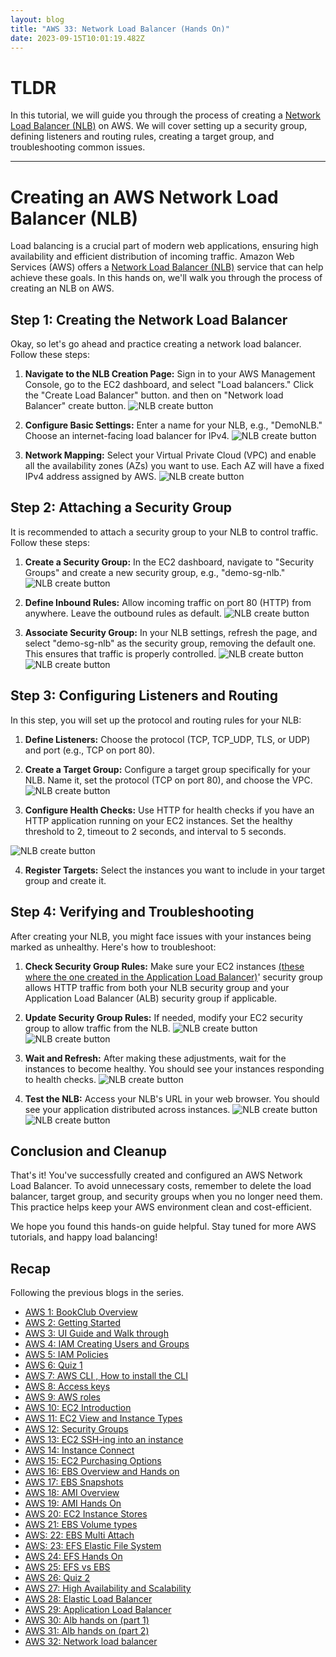 ```yaml
---
layout: blog
title: "AWS 33: Network Load Balancer (Hands On)"
date: 2023-09-15T10:01:19.482Z
---
```


# TLDR

In this tutorial, we will guide you through the process of creating a [Network Load Balancer (NLB)](https://magicishaqblog.netlify.app/NLB/2023-09-09-aws-32-network-load-balancer/) on AWS. We will cover setting up a security group, defining listeners and routing rules, creating a target group, and troubleshooting common issues.

---

# Creating an AWS Network Load Balancer (NLB)

Load balancing is a crucial part of modern web applications, ensuring high availability and efficient distribution of incoming traffic. Amazon Web Services (AWS) offers a [Network Load Balancer (NLB)](https://magicishaqblog.netlify.app/NLB/2023-09-09-aws-32-network-load-balancer/) service that can help achieve these goals. In this hands on, we'll walk you through the process of creating an NLB on AWS.

## Step 1: Creating the Network Load Balancer

Okay, so let's go ahead and practice creating a network load balancer. Follow these steps:

1. **Navigate to the NLB Creation Page:** Sign in to your AWS Management Console, go to the EC2 dashboard, and select "Load balancers." Click the "Create Load Balancer" button. and then on "Network load Balancer" create button.
   ![NLB create button](/blog/src/images/32/32-1.png)

2. **Configure Basic Settings:** Enter a name for your NLB, e.g., "DemoNLB." Choose an internet-facing load balancer for IPv4.
   ![NLB create button](/blog/src/images/32/32-2.png)

3. **Network Mapping:** Select your Virtual Private Cloud (VPC) and enable all the availability zones (AZs) you want to use. Each AZ will have a fixed IPv4 address assigned by AWS.
   ![NLB create button](/blog/src/images/32/32-3.png)

## Step 2: Attaching a Security Group

It is recommended to attach a security group to your NLB to control traffic. Follow these steps:

1. **Create a Security Group:** In the EC2 dashboard, navigate to "Security Groups" and create a new security group, e.g., "demo-sg-nlb."
   ![NLB create button](/blog/src/images/32/32-4.png)

2. **Define Inbound Rules:** Allow incoming traffic on port 80 (HTTP) from anywhere. Leave the outbound rules as default.
   ![NLB create button](/blog/src/images/32/32-6.png)

3. **Associate Security Group:** In your NLB settings, refresh the page, and select "demo-sg-nlb" as the security group, removing the default one. This ensures that traffic is properly controlled.
   ![NLB create button](/blog/src/images/32/32-7.png)
   ![NLB create button](/blog/src/images/32/32-8.png)

## Step 3: Configuring Listeners and Routing

In this step, you will set up the protocol and routing rules for your NLB:

1. **Define Listeners:** Choose the protocol (TCP, TCP_UDP, TLS, or UDP) and port (e.g., TCP on port 80).

2. **Create a Target Group:** Configure a target group specifically for your NLB. Name it, set the protocol (TCP on port 80), and choose the VPC.
   ![NLB create button](/blog/src/images/32/32-9.png)

3. **Configure Health Checks:** Use HTTP for health checks if you have an HTTP application running on your EC2 instances. Set the healthy threshold to 2, timeout to 2 seconds, and interval to 5 seconds.

![NLB create button](/blog/src/images/32/32-11.png)

4. **Register Targets:** Select the instances you want to include in your target group and create it.

## Step 4: Verifying and Troubleshooting

After creating your NLB, you might face issues with your instances being marked as unhealthy. Here's how to troubleshoot:

1. **Check Security Group Rules:** Make sure your EC2 instances [(these where the one created in the Application Load Balancer)](https://magicishaqblog.netlify.app/2023-02-24-aws-10-EC2/#instance)' security group allows HTTP traffic from both your NLB security group and your Application Load Balancer (ALB) security group if applicable.

2. **Update Security Group Rules:** If needed, modify your EC2 security group to allow traffic from the NLB.
   ![NLB create button](/blog/src/images/32/32-16.png)
   ![NLB create button](/blog/src/images/32/32-12.png)
3. **Wait and Refresh:** After making these adjustments, wait for the instances to become healthy. You should see your instances responding to health checks.
   ![NLB create button](/blog/src/images/32/32-17.png)

4. **Test the NLB:** Access your NLB's URL in your web browser. You should see your application distributed across instances.
   ![NLB create button](/blog/src/images/32/32-15.png)
   ![NLB create button](/blog/src/images/32/32-18.png)

## Conclusion and Cleanup

That's it! You've successfully created and configured an AWS Network Load Balancer. To avoid unnecessary costs, remember to delete the load balancer, target group, and security groups when you no longer need them. This practice helps keep your AWS environment clean and cost-efficient.

We hope you found this hands-on guide helpful. Stay tuned for more AWS tutorials, and happy load balancing!

## Recap

Following the previous blogs in the series.

- [AWS 1: BookClub Overview](https://magicishaqblog.netlify.app/aws/)
- [AWS 2: Getting Started](https://magicishaqblog.netlify.app/2023-01-23-aws-2-getting-started/)
- [AWS 3: UI Guide and Walk through](https://magicishaqblog.netlify.app/2023-01-27-aws-3-UI-guide-and-walkthrough)
- [AWS 4: IAM Creating Users and Groups](https://magicishaqblog.netlify.app/2023-01-28-aws-4-IAM)
- [AWS 5: IAM Policies](https://magicishaqblog.netlify.app/2023-02-03-aws-5-IAM-polices)
- [AWS 6: Quiz 1 ](https://magicishaqblog.netlify.app/aws-quiz-one)
- [AWS 7: AWS CLI , How to install the CLI](https://magicishaqblog.netlify.app/2023-10-03-aws-7-cli)
- [AWS 8: Access keys](https://magicishaqblog.netlify.app/2023-10-03-aws-8-access-keys)
- [AWS 9: AWS roles](https://magicishaqblog.netlify.app/2023-02-17-aws-9-roles)
- [AWS 10: EC2 Introduction](https://magicishaqblog.netlify.app/2023-02-24-aws-10-EC2/)
- [AWS 11: EC2 View and Instance Types](https://magicishaqblog.netlify.app/2023-03-03-aws-11-EC2-View-and-instance-types)
- [AWS 12: Security Groups](https://magicishaqblog.netlify.app/2023-03-10-aws-12-security-groups)
- [AWS 13: EC2 SSH-ing into an instance](https://magicishaqblog.netlify.app/2023-03-17-aws-13-ssh)
- [AWS 14: Instance Connect](https://magicishaqblog.netlify.app/2023-03-24-aws-14-instance-connect)
- [AWS 15: EC2 Purchasing Options](https://magicishaqblog.netlify.app/2023-03-31-aws-15-EC2-purchasing-options)
- [AWS 16: EBS Overview and Hands on](https://magicishaqblog.netlify.app/2023-04-14-aws-16-EBS-Overview-and-Hands-On)
- [AWS 17: EBS Snapshots](https://magicishaqblog.netlify.app/2023-04-21-aws-17-ebs-snapshots)
- [AWS 18: AMI Overview](https://magicishaqblog.netlify.app/2023-04-28-aws-18-ami)
- [AWS 19: AMI Hands On](https://magicishaqblog.netlify.app/2023-06-02-aws-19-AMI-Hands-On)
- [AWS 20: EC2 Instance Stores](https://magicishaqblog.netlify.app/2023-06-09-aws-20-EC2-Instance-Store)
- [AWS 21: EBS Volume types](https://magicishaqblog.netlify.app/2023-06-16-aws-21-EBS-volume-types)
- [AWS: 22: EBS Multi Attach](https://magicishaqblog.netlify.app/2023-06-23-aws-22-EBS-Multi-Attach)
- [AWS: 23: EFS Elastic File System](https://magicishaqblog.netlify.app/2023-06-30-aws-23-EFS-Elastic-File-System)
- [AWS 24: EFS Hands On](https://magicishasblog.netlify.app/2023-07-07-aws-24-EFS-Hands-On)
- [AWS 25: EFS vs EBS](https://magicishasblog.netlify.app/2023-07-14-aws-25-EFS-vs-EBS)
- [AWS 26: Quiz 2](https://magicishaqblog.netlify.app/quiz-2/2023-07-21-aws-26-quiz-2/)
- [AWS 27: High Availability and Scalability ](https://magicishaqblog.netlify.app/section6/2023-07-28-high_availability_and_scalability/)
- [AWS 28: Elastic Load Balancer](https://magicishaqblog.netlify.app/ElasticLoadBalancing/2023-08-11-aws-28-elastic-load-balancing/)
- [AWS 29: Application Load Balancer](https://magicishaqblog.netlify.app/ApplicationLoadBalancer/2023-08-18-aws-29-applicaton-load-balancer/)
- [AWS 30: Alb hands on (part 1)](https://magicishaqblog.netlify.app/ApplicationLoadBalancer/2023-08-25-aws-30-alb-hands-on/)
- [AWS 31: Alb hands on (part 2)](https://magicishaqblog.netlify.app/ApplicationLoadBalancer/2023-09-01-aws-31-more-on-alb/)
- [AWS 32: Network load balancer](https://magicishaqblog.netlify.app/NLB/2023-09-09-aws-32-network-load-balancer/)
